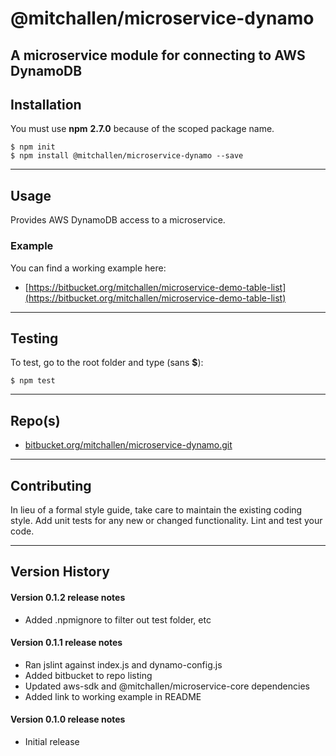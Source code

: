 @mitchallen/microservice-dynamo
===============================

A microservice module for connecting to AWS DynamoDB
----------------------------------------------------

## Installation

You must use __npm__ __2.7.0__ because of the scoped package name.

    $ npm init
    $ npm install @mitchallen/microservice-dynamo --save
  
* * *

## Usage

Provides AWS DynamoDB access to a microservice.

### Example

You can find a working example here:

* [https://bitbucket.org/mitchallen/microservice-demo-table-list](https://bitbucket.org/mitchallen/microservice-demo-table-list)

* * *

## Testing

To test, go to the root folder and type (sans __$__):

    $ npm test
   
* * *
 
## Repo(s)

* [bitbucket.org/mitchallen/microservice-dynamo.git](https://bitbucket.org/mitchallen/microservice-dynamo.git)

* * *

## Contributing

In lieu of a formal style guide, take care to maintain the existing coding style.
Add unit tests for any new or changed functionality. Lint and test your code.

* * *

## Version History

#### Version 0.1.2 release notes

* Added .npmignore to filter out test folder, etc

#### Version 0.1.1 release notes

* Ran jslint against index.js and dynamo-config.js
* Added bitbucket to repo listing
* Updated aws-sdk and @mitchallen/microservice-core dependencies
* Added link to working example in README

#### Version 0.1.0 release notes

* Initial release

